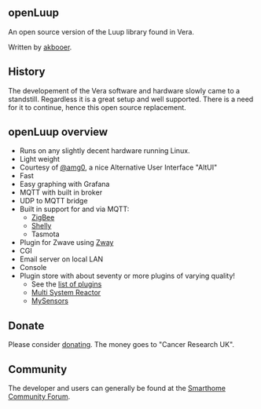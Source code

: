 ## openLuup
An open source version of the Luup library found in Vera.

Written by [akbooer](https://github.com/akbooer/openLuup).

## History
The developement of the Vera software and hardware slowly came to a standstill. Regardless it is a great setup and well supported. There is a need for it to continue, hence this open source replacement.

## openLuup overview
- Runs on any slightly decent hardware running Linux.
- Light weight
- Courtesy of [@amg0](https://github.com/amg0/ALTUI), a nice Alternative User Interface "AltUI"
- Fast
- Easy graphing with Grafana
- MQTT with built in broker
- UDP to MQTT bridge
- Built in support for and via MQTT:
  * [ZigBee](https://www.zigbee2mqtt.io/)
  * [Shelly](https://www.shelly.com/en)
  * Tasmota
- Plugin for Zwave using [Zway](https://z-wave.me/products/uzb/)
- CGI
- Email server on local LAN
- Console
- Plugin store with about seventy or more plugins of varying quality!
  * See the [list of plugins](plugins-list.md)
  * [Multi System Reactor](https://reactor.toggledbits.com/docs/)
  * [MySensors](https://www.mysensors.org/)

## Donate
Please consider [donating](https://www.justgiving.com/DataYours/). The money goes to "Cancer Research UK".

## Community
The developer and users can generally be found at the [Smarthome Community Forum](https://smarthome.community/).
